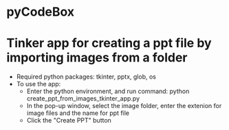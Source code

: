 # pyCodeBox

# Tinker app for creating a ppt file by importing images from a folder
  - Required python packages: tkinter, pptx, glob, os
  - To use the app:
     - Enter the python environment, and run command: python create_ppt_from_images_tkinter_app.py
     - In the pop-up window, select the image folder, enter the extenion for image files and the name for ppt file
     - Click the "Create PPT" button
